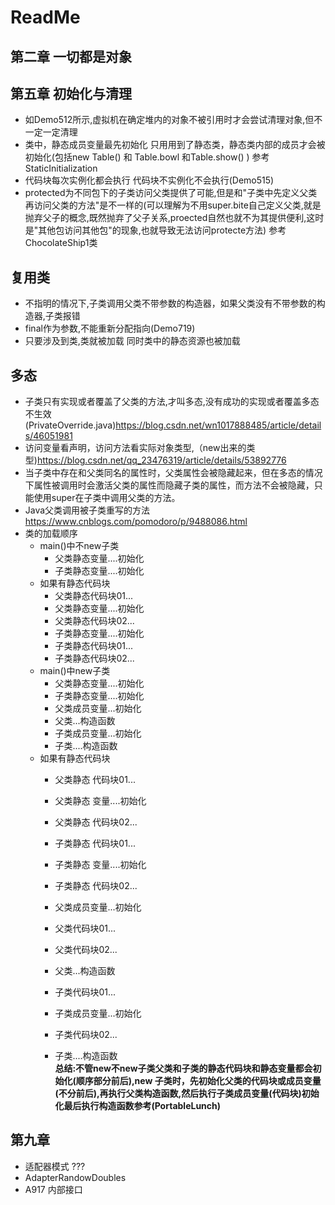 # ReadMe
## 第二章 一切都是对象


## 第五章 初始化与清理
* 如Demo512所示,虚拟机在确定堆内的对象不被引用时才会尝试清理对象,但不一定一定清理
* 类中，静态成员变量最先初始化
  只用用到了静态类，静态类内部的成员才会被初始化(包括new Table() 和 Table.bowl 和Table.show() ) 参考StaticInitialization
* 代码块每次实例化都会执行  代码块不实例化不会执行(Demo515)
* protected为不同包下的子类访问父类提供了可能,但是和"子类中先定义父类再访问父类的方法"是不一样的(可以理解为不用super.bite自己定义父类,就是抛弃父子的概念,既然抛弃了父子关系,proected自然也就不为其提供便利,这时是"其他包访问其他包"的现象,也就导致无法访问protecte方法) 参考ChocolateShip1类

## 复用类
* 不指明的情况下,子类调用父类不带参数的构造器，如果父类没有不带参数的构造器,子类报错
* final作为参数,不能重新分配指向(Demo719)
* 只要涉及到类,类就被加载 同时类中的静态资源也被加载

## 多态
* 子类只有实现或者覆盖了父类的方法,才叫多态,没有成功的实现或者覆盖多态不生效(PrivateOverride.java)https://blog.csdn.net/wn1017888485/article/details/46051981
* 访问变量看声明，访问方法看实际对象类型,（new出来的类型)https://blog.csdn.net/qq_23476319/article/details/53892776
* 当子类中存在和父类同名的属性时，父类属性会被隐藏起来，但在多态的情况下属性被调用时会激活父类的属性而隐藏子类的属性，而方法不会被隐藏，只能使用super在子类中调用父类的方法。
* Java父类调用被子类重写的方法 https://www.cnblogs.com/pomodoro/p/9488086.html
* 类的加载顺序
   * main()中不new子类
      * 父类静态变量....初始化
      *  子类静态变量....初始化
   *  如果有静态代码块 
      * 父类静态代码块01...
      * 父类静态变量....初始化
      * 父类静态代码块02...
      * 子类静态变量....初始化
      * 子类静态代码块01...
      * 子类静态代码块02...
   * main()中new子类
      * 父类静态变量....初始化
      * 子类静态变量....初始化
      * 父类成员变量...初始化
      * 父类...构造函数
      * 子类成员变量...初始化
      * 子类....构造函数
   * 如果有静态代码块
      * 父类静态  代码块01...
      * 父类静态  变量....初始化
      * 父类静态  代码块02...
      * 子类静态  代码块01...
      * 子类静态  变量....初始化
      * 子类静态  代码块02...
      
      * 父类成员变量...初始化
      * 父类代码块01...
      * 父类代码块02...
      * 父类...构造函数
      
      * 子类代码块01...
      * 子类成员变量...初始化
      * 子类代码块02...
      * 子类....构造函数   
__总结:不管new不new子类父类和子类的静态代码块和静态变量都会初始化(顺序部分前后),new 子类时，先初始化父类的代码块或成员变量(不分前后),再执行父类构造函数,然后执行子类成员变量(代码块)初始化最后执行构造函数参考(PortableLunch)__       
   
## 第九章
* 适配器模式 ???
* AdapterRandowDoubles
* A917 内部接口

    